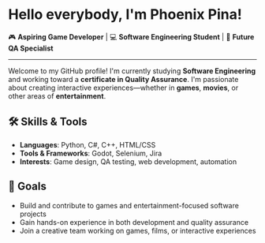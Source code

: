 # Hello everybody, I'm Phoenix Pina!

🎮 **Aspiring Game Developer** | 💻 **Software Engineering Student** | 🧪 **Future QA Specialist**

---

Welcome to my GitHub profile! I'm currently studying **Software Engineering** and working toward a **certificate in Quality Assurance**. I'm passionate about creating interactive experiences—whether in **games**, **movies**, or other areas of **entertainment**.

## 🛠️ Skills & Tools

- **Languages**: Python, C#, C++, HTML/CSS
- **Tools & Frameworks**: Godot, Selenium, Jira
- **Interests**: Game design, QA testing, web development, automation

## 🎯 Goals

- Build and contribute to games and entertainment-focused software projects  
- Gain hands-on experience in both development and quality assurance  
- Join a creative team working on games, films, or interactive experiences

<!--
**phoenixpina/phoenixpina** is a ✨ _special_ ✨ repository because its `README.md` (this file) appears on your GitHub profile.

Here are some ideas to get you started:

- 🔭 I’m currently working on ...
- 🌱 I’m currently learning ...
- 👯 I’m looking to collaborate on ...
- 🤔 I’m looking for help with ...
- 💬 Ask me about ...
- 📫 How to reach me: ...
- 😄 Pronouns: ...
- ⚡ Fun fact: ...
-->

